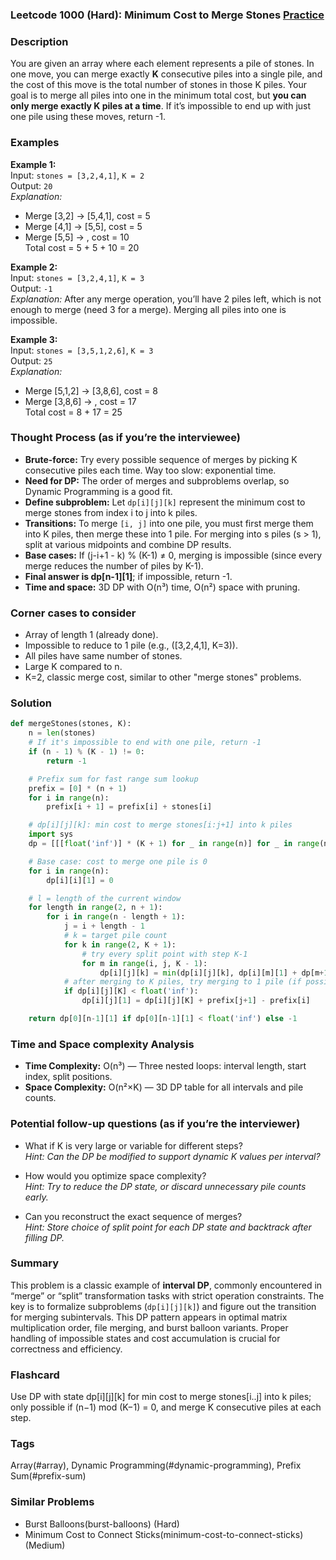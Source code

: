 ### Leetcode 1000 (Hard): Minimum Cost to Merge Stones [Practice](https://leetcode.com/problems/minimum-cost-to-merge-stones)

### Description  
You are given an array where each element represents a pile of stones. In one move, you can merge exactly **K** consecutive piles into a single pile, and the cost of this move is the total number of stones in those K piles. Your goal is to merge all piles into one in the minimum total cost, but **you can only merge exactly K piles at a time**. If it’s impossible to end up with just one pile using these moves, return -1.

### Examples  

**Example 1:**  
Input: `stones = [3,2,4,1]`, `K = 2`  
Output: `20`  
*Explanation:*
- Merge [3,2] → [5,4,1], cost = 5
- Merge [4,1] → [5,5], cost = 5
- Merge [5,5] → , cost = 10  
Total cost = 5 + 5 + 10 = 20

**Example 2:**  
Input: `stones = [3,2,4,1]`, `K = 3`  
Output: `-1`  
*Explanation:* After any merge operation, you’ll have 2 piles left, which is not enough to merge (need 3 for a merge). Merging all piles into one is impossible.

**Example 3:**  
Input: `stones = [3,5,1,2,6]`, `K = 3`  
Output: `25`  
*Explanation:*
- Merge [5,1,2] → [3,8,6], cost = 8
- Merge [3,8,6] → , cost = 17  
Total cost = 8 + 17 = 25

### Thought Process (as if you’re the interviewee)  
- **Brute-force:** Try every possible sequence of merges by picking K consecutive piles each time. Way too slow: exponential time.
- **Need for DP:** The order of merges and subproblems overlap, so Dynamic Programming is a good fit.
- **Define subproblem:** Let `dp[i][j][k]` represent the minimum cost to merge stones from index i to j into k piles.
- **Transitions:** To merge `[i, j]` into one pile, you must first merge them into K piles, then merge these into 1 pile. For merging into s piles (s > 1), split at various midpoints and combine DP results.
- **Base cases:** If (j-i+1 - k) % (K-1) ≠ 0, merging is impossible (since every merge reduces the number of piles by K-1).  
- **Final answer is dp[n-1][1]**; if impossible, return -1.
- **Time and space:** 3D DP with O(n³) time, O(n²) space with pruning.

### Corner cases to consider  
- Array of length 1 (already done).
- Impossible to reduce to 1 pile (e.g., ([3,2,4,1], K=3)).
- All piles have same number of stones.
- Large K compared to n.
- K=2, classic merge cost, similar to other "merge stones" problems.

### Solution

```python
def mergeStones(stones, K):
    n = len(stones)
    # If it's impossible to end with one pile, return -1
    if (n - 1) % (K - 1) != 0:
        return -1

    # Prefix sum for fast range sum lookup
    prefix = [0] * (n + 1)
    for i in range(n):
        prefix[i + 1] = prefix[i] + stones[i]

    # dp[i][j][k]: min cost to merge stones[i:j+1] into k piles
    import sys
    dp = [[[float('inf')] * (K + 1) for _ in range(n)] for _ in range(n)]

    # Base case: cost to merge one pile is 0
    for i in range(n):
        dp[i][i][1] = 0

    # l = length of the current window
    for length in range(2, n + 1):
        for i in range(n - length + 1):
            j = i + length - 1
            # k = target pile count
            for k in range(2, K + 1):
                # try every split point with step K-1
                for m in range(i, j, K - 1):
                    dp[i][j][k] = min(dp[i][j][k], dp[i][m][1] + dp[m+1][j][k-1])
            # after merging to K piles, try merging to 1 pile (if possible)
            if dp[i][j][K] < float('inf'):
                dp[i][j][1] = dp[i][j][K] + prefix[j+1] - prefix[i]

    return dp[0][n-1][1] if dp[0][n-1][1] < float('inf') else -1
```

### Time and Space complexity Analysis  

- **Time Complexity:** O(n³) — Three nested loops: interval length, start index, split positions.
- **Space Complexity:** O(n²×K) — 3D DP table for all intervals and pile counts.

### Potential follow-up questions (as if you’re the interviewer)  

- What if K is very large or variable for different steps?  
  *Hint: Can the DP be modified to support dynamic K values per interval?*

- How would you optimize space complexity?  
  *Hint: Try to reduce the DP state, or discard unnecessary pile counts early.*

- Can you reconstruct the exact sequence of merges?  
  *Hint: Store choice of split point for each DP state and backtrack after filling DP.*

### Summary
This problem is a classic example of **interval DP**, commonly encountered in “merge” or “split” transformation tasks with strict operation constraints. The key is to formalize subproblems (`dp[i][j][k]`) and figure out the transition for merging subintervals. This DP pattern appears in optimal matrix multiplication order, file merging, and burst balloon variants. Proper handling of impossible states and cost accumulation is crucial for correctness and efficiency.


### Flashcard
Use DP with state dp[i][j][k] for min cost to merge stones[i..j] into k piles; only possible if (n−1) mod (K−1) = 0, and merge K consecutive piles at each step.

### Tags
Array(#array), Dynamic Programming(#dynamic-programming), Prefix Sum(#prefix-sum)

### Similar Problems
- Burst Balloons(burst-balloons) (Hard)
- Minimum Cost to Connect Sticks(minimum-cost-to-connect-sticks) (Medium)